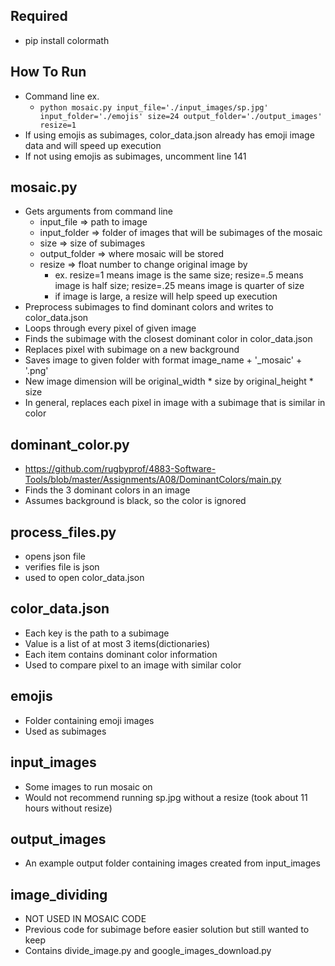 ## Required
  - pip install colormath
## How To Run
  - Command line ex. 
    - ```python mosaic.py input_file='./input_images/sp.jpg' input_folder='./emojis' size=24 output_folder='./output_images' resize=1```
  - If using emojis as subimages, color_data.json already has emoji image data and will speed up execution
  - If not using emojis as subimages, uncomment line 141
  
## mosaic.py
  - Gets arguments from command line
    - input_file => path to image
    - input_folder => folder of images that will be subimages of the mosaic
    - size => size of subimages
    - output_folder => where mosaic will be stored
    - resize => float number to change original image by
      - ex. resize=1 means image is the same size; resize=.5 means image is half size; resize=.25 means image is quarter of size
      - if image is large, a resize will help speed up execution
  - Preprocess subimages to find dominant colors and writes to color_data.json
  - Loops through every pixel of given image
  - Finds the subimage with the closest dominant color in color_data.json
  - Replaces pixel with subimage on a new background
  - Saves image to given folder with format image_name + '_mosaic' + '.png'
  - New image dimension will be original_width * size by original_height * size
  - In general, replaces each pixel in image with a subimage that is similar in color
## dominant_color.py
  - https://github.com/rugbyprof/4883-Software-Tools/blob/master/Assignments/A08/DominantColors/main.py
  - Finds the 3 dominant colors in an image
  - Assumes background is black, so the color is ignored
## process_files.py
  - opens json file
  - verifies file is json
  - used to open color_data.json
## color_data.json
  - Each key is the path to a subimage
  - Value is a list of at most 3 items(dictionaries)
  - Each item contains dominant color information
  - Used to compare pixel to an image with similar color
## emojis
  - Folder containing emoji images
  - Used as subimages
## input_images
  - Some images to run mosaic on
  - Would not recommend running sp.jpg without a resize (took about 11 hours without resize)
## output_images
  - An example output folder containing images created from input_images
## image_dividing
  - NOT USED IN MOSAIC CODE
  - Previous code for subimage before easier solution but still wanted to keep
  - Contains divide_image.py and google_images_download.py
